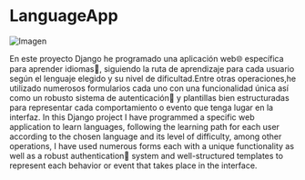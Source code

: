# LanguageApp

![Imagen](https://github.com/ADRIDEV2024/LanguageApp/assets/163412333/d2ce8d31-e7de-4b4c-858e-09707a80a56e)




En este proyecto Django he programado una aplicación web🌐 específica para aprender idiomas💬, siguiendo la ruta de aprendizaje para cada usuario según el lenguaje elegido y su nivel de dificultad.Entre otras operaciones,he utilizado numerosos formularios cada uno con una funcionalidad única así como un robusto sistema de autenticación🔐 y plantillas bien estructuradas para representar cada comportamiento o evento que tenga lugar en la interfaz.
In this Django project I have programmed a specific web application to learn languages, following the learning path for each user according to the chosen language and its level of difficulty, among other operations, I have used numerous forms each with a unique functionality as well as a robust authentication🔐 system and well-structured templates to represent each behavior or event that takes place in the interface.
